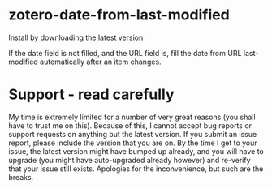 zotero-date-from-last-modified
=================

Install by downloading the [latest version](https://github.com/retorquere/zotero-date-from-last-modified/releases/latest)

If the date field is not filled, and the URL field is, fill the date from URL last-modified automatically after an item changes.

# Support - read carefully

My time is extremely limited for a number of very great reasons (you shall have to trust me on this). Because of this, I
cannot accept bug reports
or support requests on anything but the latest version. If you submit an issue report,
please include the version that you are on. By the time I get to your issue, the latest version might have bumped up
already, and you
will have to upgrade (you might have auto-upgraded already however) and re-verify that your issue still exists.
Apologies for the inconvenience, but such
are the breaks.

